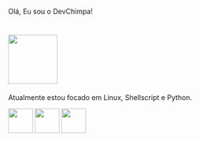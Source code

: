 Olá, Eu sou o DevChimpa!

# <img width='100' height='100' src="https://cdn-icons-png.flaticon.com/512/10527/10527707.png"/>  
Atualmente estou focado em Linux, Shellscript e Python.

<img width='50' height='50' src="https://cdn-icons-png.flaticon.com/512/6124/6124995.png"/> <img width='50' height='50' src="https://cdn-icons-png.flaticon.com/512/5797/5797394.png"/>
<img width='50' height='50' src="https://cdn-icons-png.flaticon.com/512/5968/5968350.png"/> 
